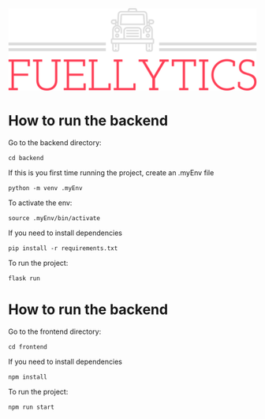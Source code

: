 ![Fuellytics logo](./assets/logos/fuellytics-high-resolution-logo-color-on-transparent-background.png "Fuellytics")
---

# How to run the backend

Go to the backend directory:

```
cd backend
```

If this is you first time running the project, create an .myEnv file

```
python -m venv .myEnv
```

To activate the env:

```
source .myEnv/bin/activate
```

If you need to install dependencies

```
pip install -r requirements.txt
```

To run the project:

```
flask run
```

# How to run the backend

Go to the frontend directory:

```
cd frontend
```

If you need to install dependencies

```
npm install
```

To run the project:

```
npm run start
```
